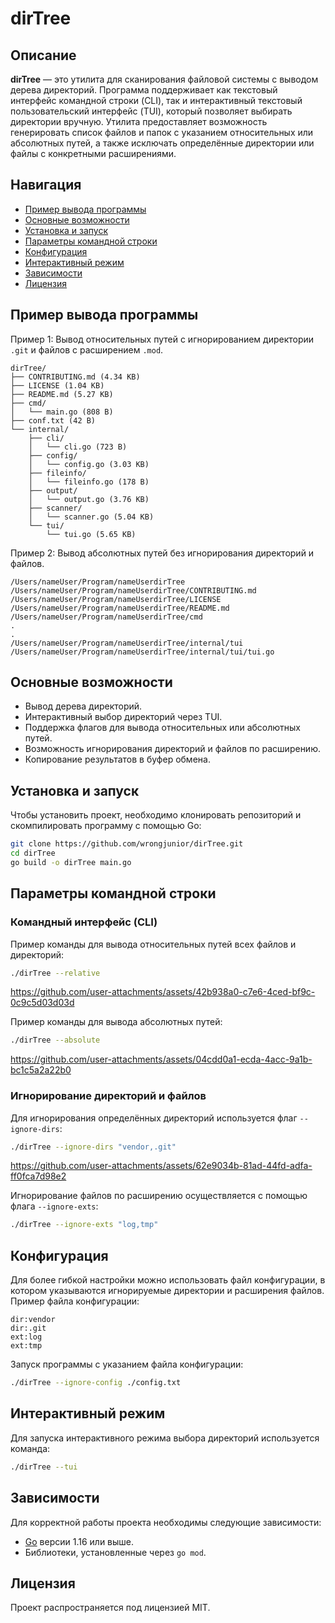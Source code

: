 
# dirTree

## Описание

**dirTree** — это утилита для сканирования файловой системы с выводом дерева директорий. Программа поддерживает как текстовый интерфейс командной строки (CLI), так и интерактивный текстовый пользовательский интерфейс (TUI), который позволяет выбирать директории вручную. Утилита предоставляет возможность генерировать список файлов и папок с указанием относительных или абсолютных путей, а также исключать определённые директории или файлы с конкретными расширениями.

## Навигация
- [Пример вывода программы](#пример-вывода-программы)
- [Основные возможности](#основные-возможности)
- [Установка и запуск](#установка-и-запуск)
- [Параметры командной строки](#параметры-командной-строки)
- [Конфигурация](#конфигурация)
- [Интерактивный режим](#интерактивный-режим)
- [Зависимости](#зависимости)
- [Лицензия](#лицензия)

## Пример вывода программы

Пример 1: Вывод относительных путей с игнорированием директории `.git` и файлов с расширением `.mod`.

```
dirTree/
├── CONTRIBUTING.md (4.34 KB)
├── LICENSE (1.04 KB)
├── README.md (5.27 KB)
├── cmd/
│   └── main.go (808 B)
├── conf.txt (42 B)
└── internal/
    ├── cli/
    │   └── cli.go (723 B)
    ├── config/
    │   └── config.go (3.03 KB)
    ├── fileinfo/
    │   └── fileinfo.go (178 B)
    ├── output/
    │   └── output.go (3.76 KB)
    ├── scanner/
    │   └── scanner.go (5.04 KB)
    └── tui/
        └── tui.go (5.65 KB)
```

Пример 2: Вывод абсолютных путей без игнорирования директорий и файлов.

```
/Users/nameUser/Program/nameUserdirTree
/Users/nameUser/Program/nameUserdirTree/CONTRIBUTING.md
/Users/nameUser/Program/nameUserdirTree/LICENSE
/Users/nameUser/Program/nameUserdirTree/README.md
/Users/nameUser/Program/nameUserdirTree/cmd
.
.
/Users/nameUser/Program/nameUserdirTree/internal/tui
/Users/nameUser/Program/nameUserdirTree/internal/tui/tui.go
```

## Основные возможности

- Вывод дерева директорий.
- Интерактивный выбор директорий через TUI.
- Поддержка флагов для вывода относительных или абсолютных путей.
- Возможность игнорирования директорий и файлов по расширению.
- Копирование результатов в буфер обмена.

## Установка и запуск

Чтобы установить проект, необходимо клонировать репозиторий и скомпилировать программу с помощью Go:

```bash
git clone https://github.com/wrongjunior/dirTree.git
cd dirTree
go build -o dirTree main.go
```

## Параметры командной строки

### Командный интерфейс (CLI)

Пример команды для вывода относительных путей всех файлов и директорий:

```bash
./dirTree --relative
```


https://github.com/user-attachments/assets/42b938a0-c7e6-4ced-bf9c-0c9c5d03d03d



Пример команды для вывода абсолютных путей:

```bash
./dirTree --absolute
```



https://github.com/user-attachments/assets/04cdd0a1-ecda-4acc-9a1b-bc1c5a2a22b0




### Игнорирование директорий и файлов

Для игнорирования определённых директорий используется флаг `--ignore-dirs`:

```bash
./dirTree --ignore-dirs "vendor,.git"
```



https://github.com/user-attachments/assets/62e9034b-81ad-44fd-adfa-ff0fca7d98e2




Игнорирование файлов по расширению осуществляется с помощью флага `--ignore-exts`:

```bash
./dirTree --ignore-exts "log,tmp"
```

## Конфигурация

Для более гибкой настройки можно использовать файл конфигурации, в котором указываются игнорируемые директории и расширения файлов. Пример файла конфигурации:

```
dir:vendor
dir:.git
ext:log
ext:tmp
```

Запуск программы с указанием файла конфигурации:

```bash
./dirTree --ignore-config ./config.txt
```

## Интерактивный режим

Для запуска интерактивного режима выбора директорий используется команда:

```bash
./dirTree --tui
```

## Зависимости

Для корректной работы проекта необходимы следующие зависимости:

- [Go](https://golang.org/doc/install) версии 1.16 или выше.
- Библиотеки, установленные через `go mod`.

## Лицензия

Проект распространяется под лицензией MIT.
